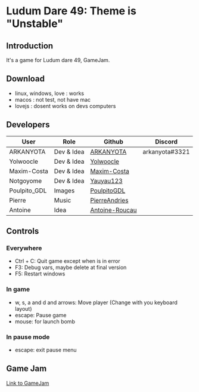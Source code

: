 # Ludum Dare 49: Theme is "Unstable"

## Introduction
It's a game for Ludum dare 49, GameJam.

## Download

- linux, windows, love : works
- macos : not test, not have mac
- lovejs : dosent works on devs computers

## Developers

| User | Role | Github | Discord |
|------|------|--------|---------|
| ARKANYOTA | Dev & Idea | [ARKANYOTA](https://github.com/ARKANYOTA) | arkanyota#3321 |
| Yolwoocle | Dev & Idea | [Yolwoocle](https://github.com/Yolwoocle) | |
| Maxim-Costa | Dev & Idea | [Maxim-Costa](https://github.com/Maxim-Costa) | |
| Notgoyome | Dev & Idea | [Yauyau123](https://github.com/Yauyau123) | |
| Poulpito\_GDL | Images | [PoulpitoGDL](https://github.com/PoulipitoGDL) | |
| Pierre | Music | [PierreAndries](https://github.com/PIerreAndries) | |
| Antoine | Idea | [Antoine-Roucau](https://github.com/Antoine-Roucau) | |

## Controls

### Everywhere
- Ctrl + C: Quit game except when is in error
- F3: Debug vars, maybe delete at final version
- F5: Restart windows

### In game
- w, s, a and d and arrows: Move player (Change with you keyboard layout)
- escape: Pause game
- mouse: for launch bomb

### In pause mode
- escape: exit pause menu

## Game Jam

[Link to GameJam](https://ldjam.com/events/ludum-dare/49)

